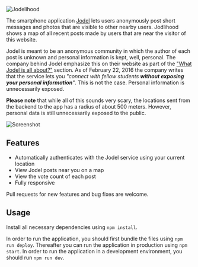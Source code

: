 ![Jodelihood](https://raw.githubusercontent.com/simonbs/jodelihood/master/logo.png)

The smartphone application [Jodel](https://jodel-app.com) lets users anonymously post short messages and photos that are visible to other nearby users. Jodlihood shows a map of all recent posts made by users that are near the visitor of this website.

Jodel is meant to be an anonymous community in which the author of each post is unknown and personal information is kept, well, personal. The company behind Jodel emphasize this on their website as part of the ["What Jodel is all about?"](https://jodel-app.com/whats-jodel/) section. As of February 22, 2016 the company writes that the service lets you *"connect with fellow students **without exposing your personal information**"*. This is not the case. Personal information is unnecessarily exposed.

**Please note** that while all of this sounds very scary, the locations sent from the backend to the app has a radius of about 500 meters. However, personal data is still unnecessarily exposed to the public.
  
![Screenshot](https://raw.githubusercontent.com/simonbs/jodelihood/master/screenshot.png)

## Features

- Automatically authenticates with the Jodel service using your current location
- View Jodel posts near you on a map
- View the vote count of each post
- Fully responsive

Pull requests for new features and bug fixes are welcome.

## Usage

Install all necessary dependencies using `npm install`.

In order to run the application, you should first bundle the files using `npm run deploy`. Thereafter you can run the application in production using `npm start`. In order to run the application in a development environment, you should run `npm run dev`.
